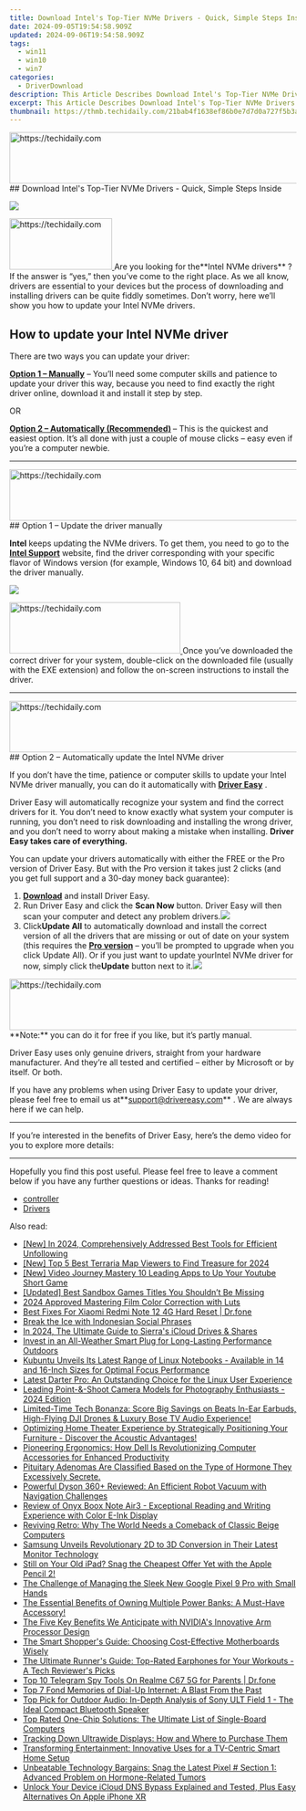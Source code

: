 ```yaml
---
title: Download Intel's Top-Tier NVMe Drivers - Quick, Simple Steps Inside
date: 2024-09-05T19:54:58.909Z
updated: 2024-09-06T19:54:58.909Z
tags:
  - win11
  - win10
  - win7
categories:
  - DriverDownload
description: This Article Describes Download Intel's Top-Tier NVMe Drivers - Quick, Simple Steps Inside
excerpt: This Article Describes Download Intel's Top-Tier NVMe Drivers - Quick, Simple Steps Inside
thumbnail: https://thmb.techidaily.com/21bab4f1638ef86b0e7d7d0a727f5b3a087b8ff6581d699ffea02276f1c5717e.jpg
---
```


<!-- affiliate ads begin -->
<a href="https://aligracehair.sjv.io/c/5597632/2135419/19272" target="_top" id="2135419">
  <img src="//a.impactradius-go.com/display-ad/19272-2135419" border="0" alt="https://techidaily.com" width="728" height="90"/>
</a>
<img height="0" width="0" src="https://aligracehair.sjv.io/i/5597632/2135419/19272" style="position:absolute;visibility:hidden;" border="0" />
<!-- affiliate ads end -->
## Download Intel's Top-Tier NVMe Drivers - Quick, Simple Steps Inside

![](https://images.drivereasy.com/wp-content/uploads/2019/07/image-164.png)

<!-- affiliate ads begin -->
<a href="https://aligracehair.sjv.io/c/5597632/2115943/19272" target="_top" id="2115943">
  <img src="//a.impactradius-go.com/display-ad/19272-2115943" border="0" alt="https://techidaily.com" width="180" height="90"/>
</a>
<img height="0" width="0" src="https://aligracehair.sjv.io/i/5597632/2115943/19272" style="position:absolute;visibility:hidden;" border="0" />
<!-- affiliate ads end -->
 Are you looking for the**Intel NVMe drivers** ? If the answer is “yes,” then you’ve come to the right place. As we all know, drivers are essential to your devices but the process of downloading and installing drivers can be quite fiddly sometimes. Don’t worry, here we’ll show you how to update your Intel NVMe drivers.

## How to update your Intel NVMe driver

There are two ways you can update your driver:

**[Option 1 – Manually](https://tools.techidaily.com/drivereasy/download/)**  – You’ll need some computer skills and patience to update your driver this way, because you need to find exactly the right driver online, download it and install it step by step.  

 OR  

**[Option 2 – Automatically (Recommended)](https://www.drivereasy.com/knowledge/download-intel-nvme-drivers-quickly-easily/#option2) [](https://tools.techidaily.com/drivereasy/download/)**  – This is the quickest and easiest option. It’s all done with just a couple of mouse clicks – easy even if you’re a computer newbie.

---

<!-- affiliate ads begin -->
<a href="https://ephamedtechinc.pxf.io/c/5597632/2130529/26400" target="_top" id="2130529">
  <img src="//a.impactradius-go.com/display-ad/26400-2130529" border="0" alt="https://techidaily.com" width="728" height="90"/>
</a>
<img height="0" width="0" src="https://ephamedtechinc.pxf.io/i/5597632/2130529/26400" style="position:absolute;visibility:hidden;" border="0" />
<!-- affiliate ads end -->
## Option 1 – Update the driver manually

**Intel** keeps updating the NVMe drivers. To get them, you need to go to the **[Intel Support](https://downloadcenter.intel.com/product/35125/Memory-and-Storage)**  website, find the driver corresponding with your specific flavor of Windows version (for example, Windows 10, 64 bit) and download the driver manually.

![](https://images.drivereasy.com/wp-content/uploads/2019/07/image-162.png)

<!-- affiliate ads begin -->
<a href="https://25home.pxf.io/c/5597632/2123478/16836" target="_top" id="2123478">
  <img src="//a.impactradius-go.com/display-ad/16836-2123478" border="0" alt="https://techidaily.com" width="300" height="90"/>
</a>
<img height="0" width="0" src="https://25home.pxf.io/i/5597632/2123478/16836" style="position:absolute;visibility:hidden;" border="0" />
<!-- affiliate ads end -->
 Once you’ve downloaded the correct driver for your system, double-click on the downloaded file (usually with the EXE extension) and follow the on-screen instructions to install the driver.

---

<!-- affiliate ads begin -->
<a href="https://appsumo.8odi.net/c/5597632/2132161/7443" target="_top" id="2132161">
  <img src="//a.impactradius-go.com/display-ad/7443-2132161" border="0" alt="https://techidaily.com" width="728" height="90"/>
</a>
<img height="0" width="0" src="https://appsumo.8odi.net/i/5597632/2132161/7443" style="position:absolute;visibility:hidden;" border="0" />
<!-- affiliate ads end -->
## Option 2 – Automatically update the Intel NVMe driver

 If you don’t have the time, patience or computer skills to update your Intel NVMe driver manually, you can do it automatically with **[Driver Easy](https://tools.techidaily.com/drivereasy/download/)**  .

 Driver Easy will automatically recognize your system and find the correct drivers for it. You don’t need to know exactly what system your computer is running, you don’t need to risk downloading and installing the wrong driver, and you don’t need to worry about making a mistake when installing. **Driver Easy takes care of everything.**

 You can update your drivers automatically with either the FREE or the Pro version of Driver Easy. But with the Pro version it takes just 2 clicks (and you get full support and a 30-day money back guarantee):

1. **[Download](https://tools.techidaily.com/drivereasy/download/)**  and install Driver Easy.
2. Run Driver Easy and click the **Scan Now** button. Driver Easy will then scan your computer and detect any problem drivers.![](https://images.drivereasy.com/wp-content/uploads/2019/06/image-439.png)
3. Click**Update All** to automatically download and install the correct version of all the drivers that are missing or out of date on your system (this requires the **[Pro version](https://tools.techidaily.com/drivereasy/download/)**  – you’ll be prompted to upgrade when you click Update All). Or if you just want to update yourIntel NVMe driver for now, simply click the**Update**  button next to it.![](https://images.drivereasy.com/wp-content/uploads/2019/07/image-163.png)

<!-- affiliate ads begin -->
<a href="https://appsumo.8odi.net/c/5597632/2123738/7443" target="_top" id="2123738">
  <img src="//a.impactradius-go.com/display-ad/7443-2123738" border="0" alt="https://techidaily.com" width="600" height="90"/>
</a>
<img height="0" width="0" src="https://appsumo.8odi.net/i/5597632/2123738/7443" style="position:absolute;visibility:hidden;" border="0" />
<!-- affiliate ads end -->
**Note:** you can do it for free if you like, but it’s partly manual.

 Driver Easy uses only genuine drivers, straight from your hardware manufacturer. And they’re all tested and certified – either by Microsoft or by itself. Or both.

 If you have any problems when using Driver Easy to update your driver, please feel free to email us at**<support@drivereasy.com>** . We are always here if we can help.

---

 If you’re interested in the benefits of Driver Easy, here’s the demo video for you to explore more details:

---

 Hopefully you find this post useful. Please feel free to leave a comment below if you have any further questions or ideas. Thanks for reading!

* [controller](https://tools.techidaily.com/drivereasy/download/)
* [Drivers](https://tools.techidaily.com/drivereasy/download/)

<ins class="adsbygoogle"
     style="display:block"
     data-ad-format="autorelaxed"
     data-ad-client="ca-pub-7571918770474297"
     data-ad-slot="1223367746"></ins>



<ins class="adsbygoogle"
     style="display:block"
     data-ad-client="ca-pub-7571918770474297"
     data-ad-slot="8358498916"
     data-ad-format="auto"
     data-full-width-responsive="true"></ins>

<span class="atpl-alsoreadstyle">Also read:</span>
<div><ul>
<li><a href="https://twitter-videos.techidaily.com/new-in-2024-comprehensively-addressed-best-tools-for-efficient-unfollowing/"><u>[New] In 2024, Comprehensively Addressed  Best Tools for Efficient Unfollowing</u></a></li>
<li><a href="https://on-screen-recording.techidaily.com/new-top-5-best-terraria-map-viewers-to-find-treasure-for-2024/"><u>[New] Top 5 Best Terraria Map Viewers to Find Treasure for 2024</u></a></li>
<li><a href="https://youtube-blog.techidaily.com/ideo-journey-mastery-10-leading-apps-to-up-your-youtube-short-game/"><u>[New] Video Journey Mastery  10 Leading Apps to Up Your Youtube Short Game</u></a></li>
<li><a href="https://screen-video-capture.techidaily.com/updated-best-sandbox-games-titles-you-shouldnt-be-missing/"><u>[Updated] Best Sandbox Games  Titles You Shouldn’t Be Missing</u></a></li>
<li><a href="https://extra-skills.techidaily.com/2024-approved-mastering-film-color-correction-with-luts/"><u>2024 Approved  Mastering Film Color Correction with Luts</u></a></li>
<li><a href="https://techidaily.com/best-fixes-for-xiaomi-redmi-note-12-4g-hard-reset-drfone-by-drfone-reset-android-reset-android/"><u>Best Fixes For Xiaomi Redmi Note 12 4G Hard Reset | Dr.fone</u></a></li>
<li><a href="https://mondly-stories.techidaily.com/break-the-ice-with-indonesian-social-phrases/"><u>Break the Ice with Indonesian Social Phrases</u></a></li>
<li><a href="https://vp-tips.techidaily.com/in-2024-the-ultimate-guide-to-sierras-icloud-drives-and-shares/"><u>In 2024, The Ultimate Guide to Sierra's iCloud Drives & Shares</u></a></li>
<li><a href="https://hardware-updates.techidaily.com/invest-in-an-all-weather-smart-plug-for-long-lasting-performance-outdoors/"><u>Invest in an All-Weather Smart Plug for Long-Lasting Performance Outdoors</u></a></li>
<li><a href="https://hardware-updates.techidaily.com/kubuntu-unveils-its-latest-range-of-linux-notebooks-available-in-14-and-16-inch-sizes-for-optimal-focus-performance/"><u>Kubuntu Unveils Its Latest Range of Linux Notebooks - Available in 14 and 16-Inch Sizes for Optimal Focus Performance</u></a></li>
<li><a href="https://hardware-updates.techidaily.com/latest-darter-pro-an-outstanding-choice-for-the-linux-user-experience/"><u>Latest Darter Pro: An Outstanding Choice for the Linux User Experience</u></a></li>
<li><a href="https://hardware-updates.techidaily.com/leading-point-and-shoot-camera-models-for-photography-enthusiasts-2024-edition/"><u>Leading Point-&-Shoot Camera Models for Photography Enthusiasts - 2024 Edition</u></a></li>
<li><a href="https://hardware-updates.techidaily.com/limited-time-tech-bonanza-score-big-savings-on-beats-in-ear-earbuds-high-flying-dji-drones-and-luxury-bose-tv-audio-experience/"><u>Limited-Time Tech Bonanza: Score Big Savings on Beats In-Ear Earbuds, High-Flying DJI Drones & Luxury Bose TV Audio Experience!</u></a></li>
<li><a href="https://hardware-updates.techidaily.com/optimizing-home-theater-experience-by-strategically-positioning-your-furniture-discover-the-acoustic-advantages/"><u>Optimizing Home Theater Experience by Strategically Positioning Your Furniture - Discover the Acoustic Advantages!</u></a></li>
<li><a href="https://hardware-updates.techidaily.com/pioneering-ergonomics-how-dell-is-revolutionizing-computer-accessories-for-enhanced-productivity/"><u>Pioneering Ergonomics: How Dell Is Revolutionizing Computer Accessories for Enhanced Productivity</u></a></li>
<li><a href="https://hardware-updates.techidaily.com/pituitary-adenomas-are-classified-based-on-the-type-of-hormone-they-excessively-secrete/"><u>Pituitary Adenomas Are Classified Based on the Type of Hormone They Excessively Secrete.</u></a></li>
<li><a href="https://hardware-updates.techidaily.com/powerful-dyson-360plus-reviewed-an-efficient-robot-vacuum-with-navigation-challenges/"><u>Powerful Dyson 360+ Reviewed: An Efficient Robot Vacuum with Navigation Challenges</u></a></li>
<li><a href="https://hardware-updates.techidaily.com/review-of-onyx-boox-note-air3-exceptional-reading-and-writing-experience-with-color-e-ink-display/"><u>Review of Onyx Boox Note Air3 - Exceptional Reading and Writing Experience with Color E-Ink Display</u></a></li>
<li><a href="https://hardware-updates.techidaily.com/reviving-retro-why-the-world-needs-a-comeback-of-classic-beige-computers/"><u>Reviving Retro: Why The World Needs a Comeback of Classic Beige Computers</u></a></li>
<li><a href="https://hardware-updates.techidaily.com/samsung-unveils-revolutionary-2d-to-3d-conversion-in-their-latest-monitor-technology/"><u>Samsung Unveils Revolutionary 2D to 3D Conversion in Their Latest Monitor Technology</u></a></li>
<li><a href="https://hardware-updates.techidaily.com/still-on-your-old-ipad-snag-the-cheapest-offer-yet-with-the-apple-pencil-2/"><u>Still on Your Old iPad? Snag the Cheapest Offer Yet with the Apple Pencil 2!</u></a></li>
<li><a href="https://hardware-updates.techidaily.com/the-challenge-of-managing-the-sleek-new-google-pixel-9-pro-with-small-hands/"><u>The Challenge of Managing the Sleek New Google Pixel 9 Pro with Small Hands</u></a></li>
<li><a href="https://hardware-updates.techidaily.com/the-essential-benefits-of-owning-multiple-power-banks-a-must-have-accessory/"><u>The Essential Benefits of Owning Multiple Power Banks: A Must-Have Accessory!</u></a></li>
<li><a href="https://hardware-updates.techidaily.com/the-five-key-benefits-we-anticipate-with-nvidias-innovative-arm-processor-design/"><u>The Five Key Benefits We Anticipate with NVIDIA's Innovative Arm Processor Design</u></a></li>
<li><a href="https://hardware-updates.techidaily.com/the-smart-shoppers-guide-choosing-cost-effective-motherboards-wisely/"><u>The Smart Shopper's Guide: Choosing Cost-Effective Motherboards Wisely</u></a></li>
<li><a href="https://hardware-updates.techidaily.com/the-ultimate-runners-guide-top-rated-earphones-for-your-workouts-a-tech-reviewers-picks/"><u>The Ultimate Runner's Guide: Top-Rated Earphones for Your Workouts - A Tech Reviewer's Picks</u></a></li>
<li><a href="https://android-location-track.techidaily.com/top-10-telegram-spy-tools-on-realme-c67-5g-for-parents-drfone-by-drfone-virtual-android/"><u>Top 10 Telegram Spy Tools On Realme C67 5G for Parents | Dr.fone</u></a></li>
<li><a href="https://hardware-updates.techidaily.com/top-7-fond-memories-of-dial-up-internet-a-blast-from-the-past/"><u>Top 7 Fond Memories of Dial-Up Internet: A Blast From the Past</u></a></li>
<li><a href="https://hardware-updates.techidaily.com/top-pick-for-outdoor-audio-in-depth-analysis-of-sony-ult-field-1-the-ideal-compact-bluetooth-speaker/"><u>Top Pick for Outdoor Audio: In-Depth Analysis of Sony ULT Field 1 - The Ideal Compact Bluetooth Speaker</u></a></li>
<li><a href="https://hardware-updates.techidaily.com/top-rated-one-chip-solutions-the-ultimate-list-of-single-board-computers/"><u>Top Rated One-Chip Solutions: The Ultimate List of Single-Board Computers</u></a></li>
<li><a href="https://hardware-updates.techidaily.com/tracking-down-ultrawide-displays-how-and-where-to-purchase-them/"><u>Tracking Down Ultrawide Displays: How and Where to Purchase Them</u></a></li>
<li><a href="https://hardware-updates.techidaily.com/transforming-entertainment-innovative-uses-for-a-tv-centric-smart-home-setup/"><u>Transforming Entertainment: Innovative Uses for a TV-Centric Smart Home Setup</u></a></li>
<li><a href="https://hardware-updates.techidaily.com/unbeatable-technology-bargains-snag-the-latest-pixel-section-1-advanced-problem-on-hormone-related-tumors/"><u>Unbeatable Technology Bargains: Snag the Latest Pixel # Section 1: Advanced Problem on Hormone-Related Tumors</u></a></li>
<li><a href="https://activate-lock.techidaily.com/unlock-your-device-icloud-dns-bypass-explained-and-tested-plus-easy-alternatives-on-apple-iphone-xr-by-drfone-ios/"><u>Unlock Your Device iCloud DNS Bypass Explained and Tested, Plus Easy Alternatives On Apple iPhone XR</u></a></li>
</ul></div>
